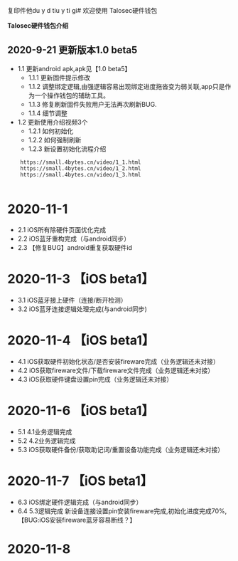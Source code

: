 复印件他du y d tiu y ti gi# 欢迎使用 Talosec硬件钱包

**Talosec硬件钱包介绍**


## 2020-9-21 更新版本1.0 beta5
+ 1.1 更新android apk,apk见【1.0 beta5】
    + 1.1.1 更新固件提示修改
    + 1.1.2 调整绑定逻辑,由强逻辑容易出现绑定进度拖沓变为弱关联,app只是作为一个操作钱包的辅助工具。
    + 1.1.3 修复刷新固件失败用户无法再次刷新BUG.
    + 1.1.4 细节调整
+ 1.2 更新使用介绍视频3个
    + 1.2.1 如何初始化
    + 1.2.2 如何强制刷新
    + 1.2.3 新设置初始化流程介绍
```
    https://small.4bytes.cn/video/1_1.html
    https://small.4bytes.cn/video/1_2.html
    https://small.4bytes.cn/video/1_3.html
    
```

# 2020-11-1
+ 2.1 iOS所有除硬件页面优化完成
+ 2.2 iOS蓝牙重构完成（与android同步）
+ 2.3 【修复BUG】android重复获取硬件id

# 2020-11-3 【iOS beta1】
+ 3.1 iOS蓝牙接上硬件（连接/断开检测）
+ 3.2 iOS蓝牙连接逻辑处理完成(与android同步)

# 2020-11-4 【iOS beta1】
+ 4.1 iOS获取硬件初始化状态/是否安装fireware完成（业务逻辑还未对接）
+ 4.2 iOS获取fireware文件/下载fireware文件完成（业务逻辑还未对接）
+ 4.3 iOS获取硬件键盘设置pin完成（业务逻辑还未对接）

# 2020-11-6 【iOS beta1】
+ 5.1 4.1业务逻辑完成
+ 5.2 4.2业务逻辑完成
+ 5.3 iOS获取硬件备份/获取助记词/重置设备功能完成（业务逻辑还未对接）

# 2020-11-7 【iOS beta1】
+ 6.3 iOS绑定硬件逻辑完成（与android同步）
+ 6.4 5.3逻辑完成
新设备连接设置pin安装fireware完成,初始化进度完成70%,【BUG:iOS安装fireware蓝牙容易断线？】

# 2020-11-8